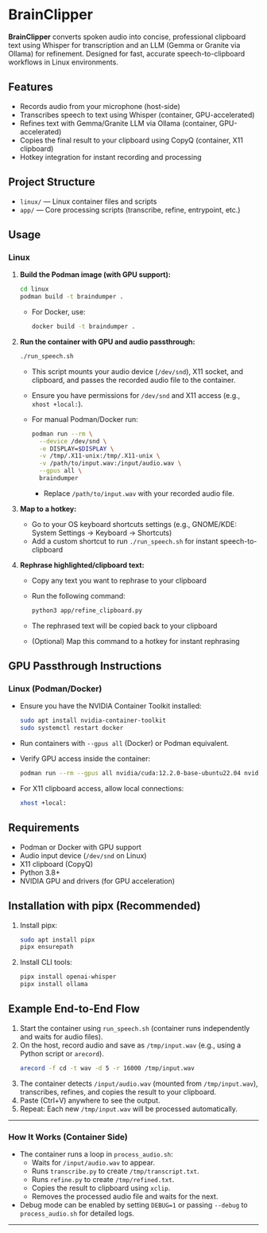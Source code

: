 # BrainClipper

**BrainClipper** converts spoken audio into concise, professional clipboard text using Whisper for transcription and an LLM (Gemma or Granite via Ollama) for refinement. Designed for fast, accurate speech-to-clipboard workflows in Linux environments.

## Features

- Records audio from your microphone (host-side)
- Transcribes speech to text using Whisper (container, GPU-accelerated)
- Refines text with Gemma/Granite LLM via Ollama (container, GPU-accelerated)
- Copies the final result to your clipboard using CopyQ (container, X11 clipboard)
- Hotkey integration for instant recording and processing

## Project Structure

- `linux/` — Linux container files and scripts
- `app/` — Core processing scripts (transcribe, refine, entrypoint, etc.)

## Usage

### Linux

1. **Build the Podman image (with GPU support):**

   ```bash
   cd linux
   podman build -t braindumper .
   ```

   - For Docker, use:

     ```bash
     docker build -t braindumper .
     ```

2. **Run the container with GPU and audio passthrough:**

   ```bash
   ./run_speech.sh
   ```

   - This script mounts your audio device (`/dev/snd`), X11 socket, and clipboard, and passes the recorded audio file to the container.
   - Ensure you have permissions for `/dev/snd` and X11 access (e.g., `xhost +local:`).
   - For manual Podman/Docker run:

     ```bash
     podman run --rm \
       --device /dev/snd \
       -e DISPLAY=$DISPLAY \
       -v /tmp/.X11-unix:/tmp/.X11-unix \
       -v /path/to/input.wav:/input/audio.wav \
       --gpus all \
       braindumper
     ```

     - Replace `/path/to/input.wav` with your recorded audio file.

3. **Map to a hotkey:**
   - Go to your OS keyboard shortcuts settings (e.g., GNOME/KDE: System Settings → Keyboard → Shortcuts)
   - Add a custom shortcut to run `./run_speech.sh` for instant speech-to-clipboard

4. **Rephrase highlighted/clipboard text:**
   - Copy any text you want to rephrase to your clipboard
   - Run the following command:

     ```bash
     python3 app/refine_clipboard.py
     ```

   - The rephrased text will be copied back to your clipboard
   - (Optional) Map this command to a hotkey for instant rephrasing

## GPU Passthrough Instructions

### Linux (Podman/Docker)

- Ensure you have the NVIDIA Container Toolkit installed:

  ```bash
  sudo apt install nvidia-container-toolkit
  sudo systemctl restart docker
  ```

- Run containers with `--gpus all` (Docker) or Podman equivalent.
- Verify GPU access inside the container:

  ```bash
  podman run --rm --gpus all nvidia/cuda:12.2.0-base-ubuntu22.04 nvidia-smi
  ```

- For X11 clipboard access, allow local connections:

  ```bash
  xhost +local:
  ```

## Requirements

- Podman or Docker with GPU support
- Audio input device (`/dev/snd` on Linux)
- X11 clipboard (CopyQ)
- Python 3.8+
- NVIDIA GPU and drivers (for GPU acceleration)

## Installation with pipx (Recommended)

1. Install pipx:

   ```bash
   sudo apt install pipx
   pipx ensurepath
   ```

2. Install CLI tools:

   ```bash
   pipx install openai-whisper
   pipx install ollama
   ```

## Example End-to-End Flow

1. Start the container using `run_speech.sh` (container runs independently and waits for audio files).
2. On the host, record audio and save as `/tmp/input.wav` (e.g., using a Python script or `arecord`).
   ```bash
   arecord -f cd -t wav -d 5 -r 16000 /tmp/input.wav
   ```
3. The container detects `/input/audio.wav` (mounted from `/tmp/input.wav`), transcribes, refines, and copies the result to your clipboard.
4. Paste (Ctrl+V) anywhere to see the output.
5. Repeat: Each new `/tmp/input.wav` will be processed automatically.

---

### How It Works (Container Side)

- The container runs a loop in `process_audio.sh`:
  - Waits for `/input/audio.wav` to appear.
  - Runs `transcribe.py` to create `/tmp/transcript.txt`.
  - Runs `refine.py` to create `/tmp/refined.txt`.
  - Copies the result to clipboard using `xclip`.
  - Removes the processed audio file and waits for the next.
- Debug mode can be enabled by setting `DEBUG=1` or passing `--debug` to `process_audio.sh` for detailed logs.

---
